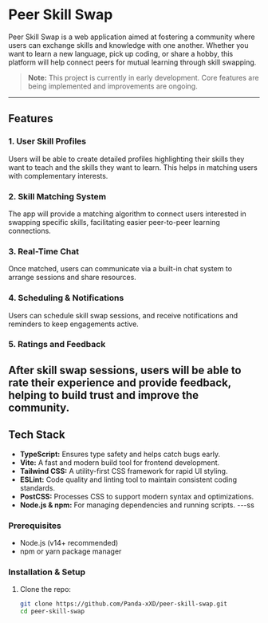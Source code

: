# Peer Skill Swap
Peer Skill Swap is a web application aimed at fostering a community where users can exchange skills and knowledge with one another. Whether you want to learn a new language, pick up coding, or share a hobby, this platform will help connect peers for mutual learning through skill swapping.
> **Note:** This project is currently in early development. Core features are being implemented and improvements are ongoing.
---
## Features
### 1. User Skill Profiles  
Users will be able to create detailed profiles highlighting their skills they want to teach and the skills they want to learn. This helps in matching users with complementary interests.
### 2. Skill Matching System  
The app will provide a matching algorithm to connect users interested in swapping specific skills, facilitating easier peer-to-peer learning connections.
### 3. Real-Time Chat  
Once matched, users can communicate via a built-in chat system to arrange sessions and share resources.
### 4. Scheduling & Notifications  
Users can schedule skill swap sessions, and receive notifications and reminders to keep engagements active.
### 5. Ratings and Feedback  
After skill swap sessions, users will be able to rate their experience and provide feedback, helping to build trust and improve the community.
---
## Tech Stack
- **TypeScript:** Ensures type safety and helps catch bugs early.
- **Vite:** A fast and modern build tool for frontend development.
- **Tailwind CSS:** A utility-first CSS framework for rapid UI styling.
- **ESLint:** Code quality and linting tool to maintain consistent coding standards.
- **PostCSS:** Processes CSS to support modern syntax and optimizations.
- **Node.js & npm:** For managing dependencies and running scripts.
---ss
### Prerequisites
- Node.js (v14+ recommended)
- npm or yarn package manager
### Installation & Setup
1. Clone the repo:
   ```bash
   git clone https://github.com/Panda-xXD/peer-skill-swap.git
   cd peer-skill-swap
